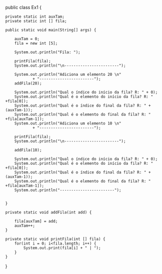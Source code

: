 public class Ex1 {

	private static int auxTam;
	private static int [] fila;
	
	public static void main(String[] args) {
		
		auxTam = 0;
		fila = new int [5];
		
		System.out.println("Fila: ");
		
		printFila(fila);
		System.out.println("\n------------------------");
		
		System.out.println("Adiciona um elemento 20 \n"
				+ "------------------------");
		addFila(20);
		
		System.out.println("Qual o índice do início da fila? R: " + 0);
		System.out.println("Qual é o elemento do início da fila? R: " +fila[0]);
		System.out.println("Qual é o índice do final da fila? R: " +(auxTam-1));
		System.out.println("Qual é o elemento do final da fila? R: " +fila[auxTam-1]);
		System.out.println("Adiciona um elemento 10 \n"
				+ "------------------------");
		
		printFila(fila);
		System.out.println("\n------------------------");
		
		addFila(10);
		
		System.out.println("Qual o índice do início da fila? R: " + 0);
		System.out.println("Qual é o elemento do início da fila? R: " +fila[0]);
		System.out.println("Qual é o índice do final da fila? R: " +(auxTam-1));
		System.out.println("Qual é o elemento do final da fila? R: " +fila[auxTam-1]);
		System.out.println("------------------------");


	}
	
	private static void addFila(int add) {
		
		fila[auxTam] = add;
		auxTam++;
	}
	
	private static void printFila(int [] fila) {
		for(int i = 0; i<fila.length; i++) {
			System.out.print(fila[i] + " | ");
		}
	}

}